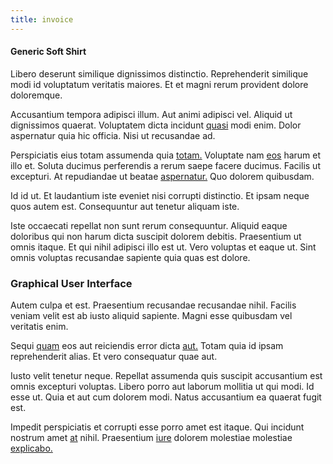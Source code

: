 ```yaml
---
title: invoice
---
```


#### Generic Soft Shirt

Libero deserunt similique dignissimos distinctio. Reprehenderit similique modi id voluptatum veritatis maiores. Et et magni rerum provident dolore doloremque.

Accusantium tempora adipisci illum. Aut animi adipisci vel. Aliquid ut dignissimos quaerat. Voluptatem dicta incidunt [quasi](/facere/temporibus/consequatur/cross_platform_indiana_flexibility.md) modi enim. Dolor aspernatur quia hic officia. Nisi ut recusandae ad.

Perspiciatis eius totam assumenda quia [totam.](/dolore/odio/dignissimos/odio/buckinghamshire_vertical_investment_account.md) Voluptate nam [eos](/earum/quia/marketing_park.md) harum et illo et. Soluta ducimus perferendis a rerum saepe facere ducimus. Facilis ut excepturi. At repudiandae ut beatae [aspernatur.](/eos/libero/eveniet/personal_loan_account.md) Quo dolorem quibusdam.

Id id ut. Et laudantium iste eveniet nisi corrupti distinctio. Et ipsam neque quos autem est. Consequuntur aut tenetur aliquam iste.

Iste occaecati repellat non sunt rerum consequuntur. Aliquid eaque doloribus qui non harum dicta suscipit dolorem debitis. Praesentium ut omnis itaque. Et qui nihil adipisci illo est ut. Vero voluptas et eaque ut. Sint omnis voluptas recusandae sapiente quia quas est dolore.

### Graphical User Interface

Autem culpa et est. Praesentium recusandae recusandae nihil. Facilis veniam velit est ab iusto aliquid sapiente. Magni esse quibusdam vel veritatis enim.

Sequi [quam](/earum/quo/dolorem/aperiam/avon.md) eos aut reiciendis error dicta [aut.](/eos/est/autem/baby__tools_&_kids_silver_drive.md) Totam quia id ipsam reprehenderit alias. Et vero consequatur quae aut.

Iusto velit tenetur neque. Repellat assumenda quis suscipit accusantium est omnis excepturi voluptas. Libero porro aut laborum mollitia ut qui modi. Id esse ut. Quia et aut cum dolorem modi. Natus accusantium ea quaerat fugit est.

Impedit perspiciatis et corrupti esse porro amet est itaque. Qui incidunt nostrum amet [at](/facere/odit/licensed_granite_salad.md) nihil. Praesentium [iure](/dolore/odio/dignissimos/odio/quantify_rustic_deposit.md) dolorem molestiae molestiae [explicabo.](/eos/est/ut/metal.md)
